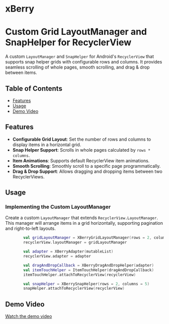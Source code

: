 # xBerry
# Custom Grid LayoutManager and SnapHelper for RecyclerView

A custom `LayoutManager` and `SnapHelper` for Android's `RecyclerView` that supports snap helper grids with configurable rows and columns. It provides seamless scrolling of whole pages, smooth scrolling, and drag & drop between items.

## Table of Contents

- [Features](#features)
- [Usage](#usage)
- [Demo Video](#demo-video)

## Features

- **Configurable Grid Layout**: Set the number of rows and columns to display items in a horizontal grid.
- **Snap Helper Support**: Scrolls in whole pages calculated by `rows * columns`.
- **Item Animations**: Supports default RecyclerView item animations.
- **Smooth Scrolling**: Smoothly scroll to a specific page programmatically.
- **Drag & Drop Support**: Allows dragging and dropping items between two RecyclerViews.

## Usage

### Implementing the Custom LayoutManager

Create a custom `LayoutManager` that extends `RecyclerView.LayoutManager`. This manager will arrange items in a grid horizontally, supporting pagination and right-to-left layouts.

```kotlin
        val gridLayoutManager = XBerryGridLayoutManager(rows = 2, columns = 5)
        recyclerView.layoutManager = gridLayoutManager

        val adapter = XBerryAdapter(mutableList)
        recyclerView.adapter = adapter

        val dragAndDropCallback = XBerryDragAndDropHelper(adapter)
        val itemTouchHelper = ItemTouchHelper(dragAndDropCallback)
        itemTouchHelper.attachToRecyclerView(recyclerView)

        val snapHelper = XBerrySnapHelper(rows = 2, columns = 5)
        snapHelper.attachToRecyclerView(recyclerView)
```

## Demo Video

[Watch the demo video](https://github.com/8kt8/xBerry/blob/main/demo.webm)